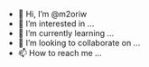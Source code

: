 - 👋 Hi, I’m @m2oriw
- 👀 I’m interested in ...
- 🌱 I’m currently learning ...
- 💞️ I’m looking to collaborate on ...
- 📫 How to reach me ...

<!---
m2oriw/m2oriw is a ✨ special ✨ repository because its `README.md` (this file) appears on your GitHub profile.
You can click the Preview link to take a look at your changes.
--->
